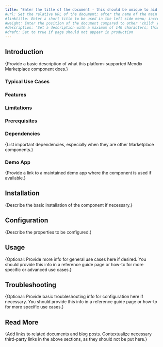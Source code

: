 ```yaml
---
title: "Enter the title of the document - this should be unique to aid Google indexing"
#url: Set the relative URL of the document; after the name of the main directory/product the document is in, use the document title; example for document titled my-new-page.md, in refguide directory: /refguide/my-new-page/
#linktitle: Enter a short title to be used in the left side menu; increases readability and navigation through the menu
#weight: Enter the position of the document compared to other 'child' documents at the same level; number by 10 (for first), 20, 30, etc. for easy ordering of other documents in the future if necessary; don't add brackets or quotation marks
#description: "Set a description with a maximum of 140 characters; this should describe what the goal of the document is, and it can be different from the document introduction; this is optional, and it can be removed"
#draft: Set to true if page should not appear in production
---
```


## Introduction

{Provide a basic description of what this platform-supported Mendix Marketplace component does.}

### Typical Use Cases

### Features

### Limitations

### Prerequisites

### Dependencies

{List important dependencies, especially when they are other Marketplace components.}

### Demo App

{Provide a link to a maintained demo app where the component is used if available.}

## Installation

{Describe the basic installation of the component if necessary.}

## Configuration

{Describe the properties to be configured.}

## Usage

{Optional: Provide more info for general use cases here if desired. You should provide this info in a reference guide page or how-to for more specific or advanced use cases.}

## Troubleshooting

{Optional: Provide basic troubleshooting info for configuration here if necessary. You should provide this info in a reference guide page or how-to for more specific use cases.}

## Read More

{Add links to related documents and blog posts. Contextualize necessary third-party links in the above sections, as they should not be put here.}

